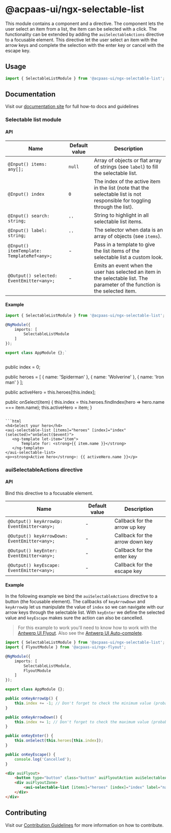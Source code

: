 # @acpaas-ui/ngx-selectable-list

This module contains a component and a directive. The component lets the user select an item from a list, the item can be selected with a click.
The functionality can be extended by adding the `auiSelectableActions` directive to a focusable element. This directive let the user select an item with the arrow keys and complete the selection with the enter key or cancel with the escape key.

## Usage

```typescript
import { SelectableListModule } from '@acpaas-ui/ngx-selectable-list';
```

## Documentation

Visit our [documentation site](https://acpaas-ui.digipolis.be/) for full how-to docs and guidelines

### Selectable list module

#### API

| Name         | Default value | Description |
| -----------  | ------ | -------------------------- |
| `@Input() items: any[];` | `null` | Array of objects or flat array of strings (see `label`) to fill the selectable list. |
| `@Input() index` | `0` | The index of the active item in the list (note that the selectable list is not responsible for toggling through the list). |
| `@Input() search: string;` | `''` | String to highlight in all selectable list items. |
| `@Input() label: string;` | `''` | The selector when data is an array of objects (see `items`). |
| `@Input() itemTemplate: TemplateRef<any>;` | - | Pass in a template to give the list items of the selectable list a custom look. |
| `@Output() selected: EventEmitter<any>;` | - | Emits an event when the user has selected an item in the selectable list. The parameter of the function is the selected item. |

#### Example

```typescript
import { SelectableListModule } from '@acpaas-ui/ngx-selectable-list';

@NgModule({
    imports: [
        SelectableListModule
    ]
});

export class AppModule {};`
```
```typescript
```
public index = 0;

public heroes = [
    { name: 'Spiderman' },
    { name: 'Wolverine' },
    { name: 'Iron man' }
];

public activeHero = this.heroes[this.index];

public onSelect(item) {
    this.index = this.heroes.findIndex(hero => hero.name === item.name);
    this.activeHero = item;
}
```

```html
<h4>Select your hero</h4>
<aui-selectable-list [items]="heroes" [index]="index" (selected)="onSelect($event)">
   <ng-template let-item="item">
       Template for: <strong>{{ item.name }}</strong>
   </ng-template>
</aui-selectable-list>
<p><strong>Active hero</strong>: {{ activeHero.name }}</p>
```

### auiSelectableActions directive

#### API

Bind this directive to a focusable element.

| Name         | Default value | Description |
| -----------  | ------ | -------------------------- |
| `@Output() keyArrowUp: EventEmitter<any>;` | - | Callback for the arrow up key |
| `@Output() keyArrowDown: EventEmitter<any>;` | - | Callback for the arrow down key |
| `@Output() keyEnter: EventEmitter<any>;` | - | Callback for the enter key |
| `@Output() keyEscape: EventEmitter<any>;` | - | Callback for the escape key |

#### Example

In the following example we bind the `auiSelectableActions` directive to a button (the focusable element). The callbacks of `keyArrowDown` and `keyArrowUp` let us manipulate the value of `index` so we can navigate with our arrow keys through the selectable list. With `keyEnter` we define the selected value and `keyEscape` makes sure the action can also be cancelled.

> For this example to work you'll need to know how to work with the [Antwerp UI Flyout](../flyout/lib/README.md). Also see the [Antwerp UI Auto-complete](../forms/lib/src/auto-complete/README.md).

```typescript
import { SelectableListModule } from '@acpaas-ui/ngx-selectable-list';
import { FlyoutModule } from '@acpaas-ui/ngx-flyout';

@NgModule({
    imports: [
        SelectableListModule,
        FlyoutModule
    ]
});

export class AppModule {};
```

```typescript
public onKeyArrowUp() {
    this.index += -1; // Don't forget to check the minimum value (probably 0 or -1)
}

public onKeyArrowDown() {
    this.index += 1; // Don't forget to check the maximum value (probably the length of the heroes array - 1)
}

public onKeyEnter() {
    this.onSelect(this.heroes[this.index]);
}

public onKeyEscape() {
    console.log('Cancelled');
}
```

```html
<div auiFlyout>
    <button type="button" class="button" auiFlyoutAction auiSelectableActions (keyArrowUp)="onKeyArrowUp()" (keyArrowDown)="onKeyArrowDown()" (keyEnter)="onKeyEnter()" (keyEscape)="onKeyEscape()">Heroes</button>
    <div auiFlyoutZone>
        <aui-selectable-list [items]="heroes" [index]="index" label="name" (selected)="onSelect($event)"></aui-selectable-list>
    </div>
</div>
```

## Contributing

Visit our [Contribution Guidelines](../../CONTRIBUTING.md) for more information on how to contribute.
